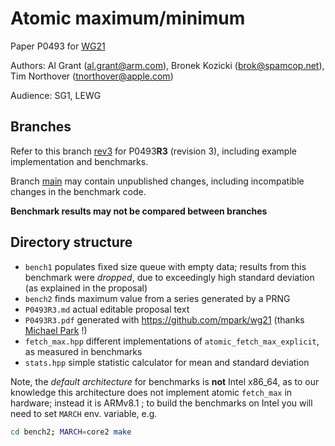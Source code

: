 # Atomic maximum/minimum

Paper P0493 for [WG21](http://www.open-std.org/jtc1/sc22/wg21)

Authors: Al Grant (al.grant@arm.com), Bronek Kozicki (brok@spamcop.net), Tim Northover (tnorthover@apple.com)

Audience: SG1, LEWG

## Branches

Refer to this branch [rev3](https://github.com/Bronek/wg21-p0493/tree/rev3) for P0493**R3** (revision 3), including example implementation and benchmarks.

Branch [main](https://github.com/Bronek/wg21-p0493/tree/main) may contain unpublished changes, including incompatible changes in the benchmark code.

**Benchmark results may not be compared between branches**

## Directory structure

* `bench1` populates fixed size queue with empty data; results from this benchmark were _dropped_, due to exceedingly high standard deviation (as explained in the proposal)
* `bench2` finds maximum value from a series generated by a PRNG
* `P0493R3.md` actual editable proposal text
* `P0493R3.pdf` generated with https://github.com/mpark/wg21 (thanks [Michael Park](https://mpark.github.io/programming/2018/11/16/how-i-format-my-cpp-papers/) !)
* `fetch_max.hpp` different implementations of `atomic_fetch_max_explicit`, as measured in benchmarks
* `stats.hpp` simple statistic calculator for mean and standard deviation

Note, the _default architecture_ for benchmarks is **not** Intel x86_64, as to our knowledge this architecture does not implement atomic `fetch_max` in hardware; instead it is ARMv8.1 ; to build the benchmarks on Intel you will need to set `MARCH` env. variable, e.g.

```bash
cd bench2; MARCH=core2 make
```
